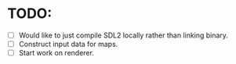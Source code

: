 # TODO:
- [ ] Would like to just compile SDL2 locally rather than linking binary.
- [ ] Construct input data for maps.
- [ ] Start work on renderer.
